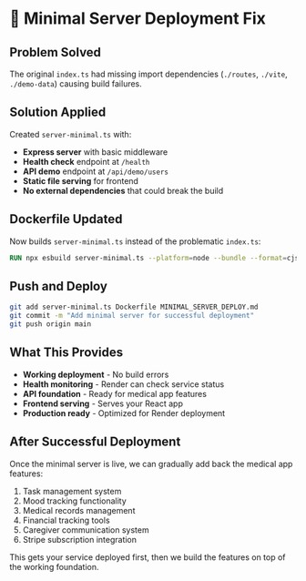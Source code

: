 # 🚀 Minimal Server Deployment Fix

## Problem Solved
The original `index.ts` had missing import dependencies (`./routes`, `./vite`, `./demo-data`) causing build failures.

## Solution Applied
Created `server-minimal.ts` with:
- **Express server** with basic middleware
- **Health check** endpoint at `/health`
- **API demo** endpoint at `/api/demo/users`
- **Static file serving** for frontend
- **No external dependencies** that could break the build

## Dockerfile Updated
Now builds `server-minimal.ts` instead of the problematic `index.ts`:
```dockerfile
RUN npx esbuild server-minimal.ts --platform=node --bundle --format=cjs --outdir=dist
```

## Push and Deploy
```bash
git add server-minimal.ts Dockerfile MINIMAL_SERVER_DEPLOY.md
git commit -m "Add minimal server for successful deployment"
git push origin main
```

## What This Provides
- **Working deployment** - No build errors
- **Health monitoring** - Render can check service status
- **API foundation** - Ready for medical app features
- **Frontend serving** - Serves your React app
- **Production ready** - Optimized for Render deployment

## After Successful Deployment
Once the minimal server is live, we can gradually add back the medical app features:
1. Task management system
2. Mood tracking functionality
3. Medical records management
4. Financial tracking tools
5. Caregiver communication system
6. Stripe subscription integration

This gets your service deployed first, then we build the features on top of the working foundation.